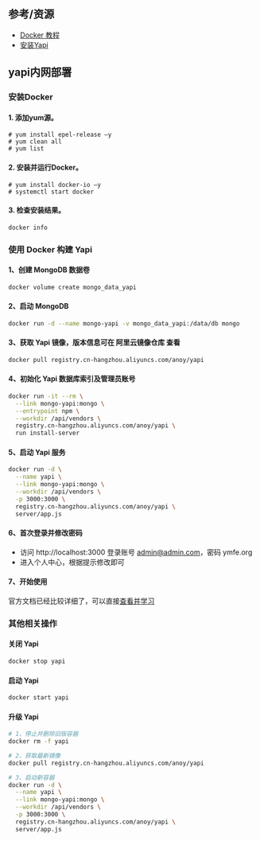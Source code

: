 ## 参考/资源
- [Docker 教程](http://www.runoob.com/docker/docker-tutorial.html)
- [安装Yapi](https://www.jianshu.com/p/a97d2efb23c5)

## yapi内网部署

### 安装Docker
#### 1. 添加yum源。
```
# yum install epel-release –y
# yum clean all
# yum list
```

#### 2. 安装并运行Docker。
```
# yum install docker-io –y
# systemctl start docker
```

#### 3. 检查安装结果。
```zsh
docker info
```

### 使用 Docker 构建 Yapi
#### 1、创建 MongoDB 数据卷
```zsh
docker volume create mongo_data_yapi
```

#### 2、启动 MongoDB
```zsh
docker run -d --name mongo-yapi -v mongo_data_yapi:/data/db mongo
```

#### 3、获取 Yapi 镜像，版本信息可在 阿里云镜像仓库 查看
```zsh
docker pull registry.cn-hangzhou.aliyuncs.com/anoy/yapi
```

#### 4、初始化 Yapi 数据库索引及管理员账号
```zsh
docker run -it --rm \
  --link mongo-yapi:mongo \
  --entrypoint npm \
  --workdir /api/vendors \
  registry.cn-hangzhou.aliyuncs.com/anoy/yapi \
  run install-server
```
#### 5、启动 Yapi 服务
```zsh
docker run -d \
  --name yapi \
  --link mongo-yapi:mongo \
  --workdir /api/vendors \
  -p 3000:3000 \
  registry.cn-hangzhou.aliyuncs.com/anoy/yapi \
  server/app.js
```

#### 6、首次登录并修改密码
- 访问 http://localhost:3000 登录账号 admin@admin.com，密码 ymfe.org
- 进入个人中心，根据提示修改即可

#### 7、开始使用
官方文档已经比较详细了，可以直接[查看并学习](https://yapi.ymfe.org/documents/index.html)

### 其他相关操作
#### 关闭 Yapi
```zsh
docker stop yapi
```

#### 启动 Yapi
```zsh
docker start yapi
```

#### 升级 Yapi
```zsh
# 1、停止并删除旧版容器
docker rm -f yapi

# 2、获取最新镜像
docker pull registry.cn-hangzhou.aliyuncs.com/anoy/yapi

# 3、启动新容器
docker run -d \
  --name yapi \
  --link mongo-yapi:mongo \
  --workdir /api/vendors \
  -p 3000:3000 \
  registry.cn-hangzhou.aliyuncs.com/anoy/yapi \
  server/app.js
```